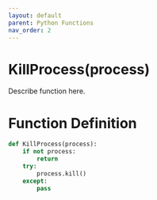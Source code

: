```yaml
---
layout: default
parent: Python Functions
nav_order: 2
---
```


# KillProcess(process)

Describe function here.

# Function Definition

```python
def KillProcess(process):
	if not process:
		return
	try:
		process.kill()
	except:
		pass	
```